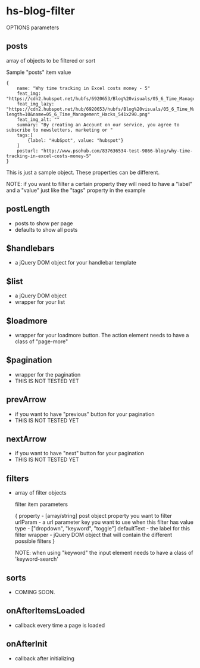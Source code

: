 # hs-blog-filter

OPTIONS parameters

## posts  
array of objects to be filtered or sort

Sample "posts" item value

    {
        name: "Why time tracking in Excel costs money - 5"
        feat_img: "https://cdn2.hubspot.net/hubfs/6920653/Blog%20visuals/05_6_Time_Management_Hacks_541x290.png"
        feat_img_lazy: "https://cdn2.hubspot.net/hub/6920653/hubfs/Blog%20visuals/05_6_Time_Management_Hacks_541x290.png?length=10&name=05_6_Time_Management_Hacks_541x290.png"
        feat_img_alt: ""
        summary: "By creating an Account on our service, you agree to subscribe to newsletters, marketing or "
        tags:[
            {label: "HubSpot", value: "hubspot"}
        ]
        posturl: "http://www.psohub.com/837636534-test-9866-blog/why-time-tracking-in-excel-costs-money-5"
    }
This is just a sample object. These properties can be different.

NOTE: if you want to filter a certain property they will need to have a "label" and a "value" just like the "tags" property in the example

## postLength 
- posts to show per page
- defaults to show all posts

## $handlebars 
- a jQuery DOM object for your handlebar template

## $list       
- a jQuery DOM object
- wrapper for your list

## $loadmore   
- wrapper for your loadmore button. The action element needs to have a class of "page-more"

## $pagination 
- wrapper for the pagination
- THIS IS NOT TESTED YET
            
## prevArrow   
- if you want to have "previous" button for your pagination
- THIS IS NOT TESTED YET
            
## nextArrow   
- if you want to have "next" button for your pagination
- THIS IS NOT TESTED YET

## filters     
- array of filter objects

  filter item parameters

    {
        property - [array/string] post object property you want to filter
        urlParam - a url parameter key you want to use when this filter has value
        type - ["dropdown", "keyword", "toggle"]
        defaultText - the label for this filter
        wrapper - jQuery DOM object that will contain the different possible filters
    }

  NOTE: when using "keyword" the input element needs to have a class of 'keyword-search'

## sorts       
-  COMING SOON.

## onAfterItemsLoaded  
- callback every time a page is loaded

## onAfterInit         
- callback after initializing

